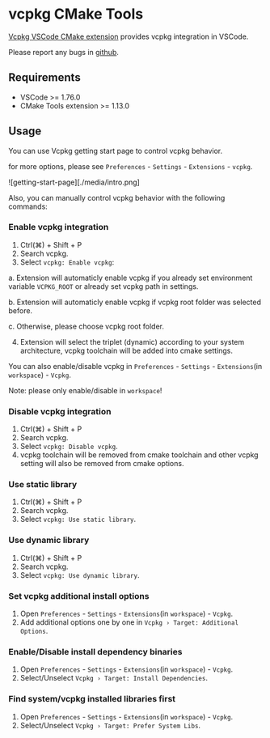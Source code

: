 # vcpkg CMake Tools

[Vcpkg VSCode CMake extension](https://marketplace.visualstudio.com/items?itemName=JackBoosY.vcpkg-cmake-tools) provides vcpkg integration in VSCode.

Please report any bugs in [github](https://github.com/JackBoosY/vcpkg-vscode-extension).

## Requirements

- VSCode >= 1.76.0
- CMake Tools extension >= 1.13.0

## Usage

You can use Vcpkg getting start page to control vcpkg behavior.

for more options, please see `Preferences` - `Settings` - `Extensions` - `vcpkg`.

![getting-start-page][./media/intro.png]

Also, you can manually control vcpkg behavior with the following commands:

### Enable vcpkg integration

1. Ctrl(⌘) + Shift + P
2. Search vcpkg.
3. Select `vcpkg: Enable vcpkg`:

  a. Extension will automaticly enable vcpkg if you already set environment variable `VCPKG_ROOT` or already set vcpkg path in settings.

  b. Extension will automaticly enable vcpkg if vcpkg root folder was selected before.

  c. Otherwise, please choose vcpkg root folder.

4. Extension will select the triplet (dynamic) according to your system architecture, vcpkg toolchain will be added into cmake settings.

You can also enable/disable vcpkg in `Preferences` - `Settings` - `Extensions`(in `workspace`) - `Vcpkg`.

Note: please only enable/disable in `workspace`!

### Disable vcpkg integration

1. Ctrl(⌘) + Shift + P
2. Search vcpkg.
3. Select `vcpkg: Disable vcpkg`.
4. vcpkg toolchain will be removed from cmake toolchain and other vcpkg setting will also be removed from cmake options.

### Use static library

1. Ctrl(⌘) + Shift + P
2. Search vcpkg.
3. Select `vcpkg: Use static library`.

### Use dynamic library

1. Ctrl(⌘) + Shift + P
2. Search vcpkg.
3. Select `vcpkg: Use dynamic library`.

### Set vcpkg additional install options

1. Open `Preferences` - `Settings` - `Extensions`(in `workspace`) - `Vcpkg`.
2. Add additional options one by one in `Vcpkg › Target: Additional Options`.

### Enable/Disable install dependency binaries

1. Open `Preferences` - `Settings` - `Extensions`(in `workspace`) - `Vcpkg`.
2. Select/Unselect `Vcpkg › Target: Install Dependencies`.

### Find system/vcpkg installed libraries first

1. Open `Preferences` - `Settings` - `Extensions`(in `workspace`) - `Vcpkg`.
2. Select/Unselect `Vcpkg › Target: Prefer System Libs`.

